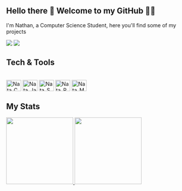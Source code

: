 ## Hello there 👋 Welcome to my GitHub 🧑‍💻
I'm Nathan, a Computer Science Student, here you'll find some of my projects




<div>
<a href="mailto:thannn.cs@gmail.com"><img src="https://img.shields.io/badge/Gmail-D14836?style=for-the-badge&logo=gmail&logoColor=white" target="_blank"></a>
<a href="https://www.linkedin.com/in/thannncs/"><img src="https://img.shields.io/badge/LinkedIn-0077B5?style=for-the-badge&logo=linkedin&logoColor=white" target="_blank"></a>
</div>

## Tech & Tools
<div style="display: inline_block"><br>
  <img align="center" alt="Nata_C" height="30" width="40" src="https://cdn.jsdelivr.net/gh/devicons/devicon@latest/icons/c/c-original.svg">  
 <img align="center" alt="Nata_Java" height="30" width="40"  src="https://cdn.jsdelivr.net/gh/devicons/devicon@latest/icons/java/java-original-wordmark.svg">
   <img align="center" alt="Nata_Spring" height="30" width="40"  src="https://cdn.jsdelivr.net/gh/devicons/devicon@latest/icons/spring/spring-original-wordmark.svg">
  <img align="center" alt="Nata_PostGree" height="30" width="40" src="https://cdn.jsdelivr.net/gh/devicons/devicon@latest/icons/postgresql/postgresql-original.svg"> 
  <img align="center" alt="Nata_MySQL" height="30" width="40" src="https://cdn.jsdelivr.net/gh/devicons/devicon@latest/icons/mysql/mysql-plain-wordmark.svg"> 
      
##  
                   
</div> 

## My Stats
<div>
<a href="https://github.com/thannncs">
<img height="180cm" src= "https://github-readme-stats.vercel.app/api?username=thannncs&show_icons=true&theme=tokyonight"/>
<img height="180cm" src= "https://github-readme-stats.vercel.app/api/top-langs/?username=thannncs&size_weight=0.5&count_weight=0.5&theme=tokyonight"/>
</div>

